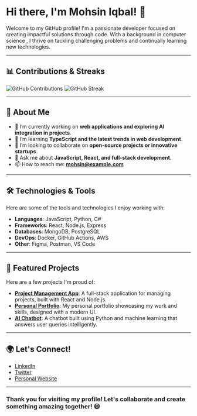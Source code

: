 # Hi there, I'm Mohsin Iqbal! 👋

Welcome to my GitHub profile! I'm a passionate developer focused on creating impactful solutions through code. With a background in computer science , I thrive on tackling challenging problems and continually learning new technologies.

---

## 📊 Contributions & Streaks

![GitHub Contributions](https://github-profile-summary-cards.vercel.app/api/cards/repos-per-language?username=m-mohsin-iqbal&theme=dracula)
![GitHub Streak](https://github-readme-streak-stats.herokuapp.com/?user=m-mohsin-iqbal&theme=dracula)

---

## 🚀 About Me

- 🔭 I’m currently working on **web applications and exploring AI integration in projects**.
- 🌱 I’m learning **TypeScript and the latest trends in web development**.
- 👯 I’m looking to collaborate on **open-source projects or innovative startups**.
- 💬 Ask me about **JavaScript, React, and full-stack development**.
- 📫 How to reach me: **[mohsin@example.com](mailto:mohsin@example.com)**

---

## 🛠️ Technologies & Tools

Here are some of the tools and technologies I enjoy working with:

- **Languages**: JavaScript, Python, C#
- **Frameworks**: React, Node.js, Express
- **Databases**: MongoDB, PostgreSQL
- **DevOps**: Docker, GitHub Actions, AWS
- **Other**: Figma, Postman, VS Code

---

## 🌟 Featured Projects

Here are a few projects I'm proud of:

- [**Project Management App**](https://github.com/m-mohsin-iqbal/project-management-app): A full-stack application for managing projects, built with React and Node.js.
- [**Personal Portfolio**](https://github.com/m-mohsin-iqbal/portfolio): My personal portfolio showcasing my work and skills, designed with a modern UI.
- [**AI Chatbot**](https://github.com/m-mohsin-iqbal/ai-chatbot): A chatbot built using Python and machine learning that answers user queries intelligently.

---

## 🌍 Let's Connect!

- [LinkedIn](https://www.linkedin.com/in/mohsin-iqbal)
- [Twitter](https://twitter.com/mohsin_iqbal)
- [Personal Website](https://mohsin-iqbal.dev)

---

### Thank you for visiting my profile! Let's collaborate and create something amazing together! 😄
